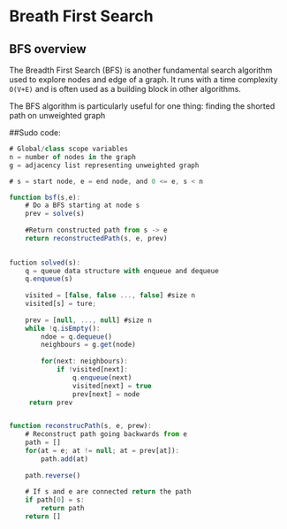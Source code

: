 # Breath First Search
## BFS overview 
The Breadth First Search (BFS) is another fundamental search algorithm used to explore nodes and 
edge of a graph. It runs with a time complexity `O(V+E)` and is often used as a building block in other algorithms.

The BFS algorithm is particularly useful for one thing: finding the shorted path on unweighted graph

##Sudo code:
```js
# Global/class scope variables
n = number of nodes in the graph
g = adjacency list representing unweighted graph

# s = start node, e = end node, and 0 <= e, s < n

function bsf(s,e):
    # Do a BFS starting at node s
    prev = solve(s)
    
    #Return constructed path from s -> e
    return reconstructedPath(s, e, prev)
    

fuction solved(s):
    q = queue data structure with enqueue and dequeue
    q.enqueue(s)
    
    visited = [false, false ..., false] #size n
    visited[s] = ture;
    
    prev = [null, ..., null] #size n
    while !q.isEmpty():
        ndoe = q.dequeue()
        neighbours = g.get(node)
        
        for(next: neighbours):
            if !visited[next]:
                q.enqueue(next)
                visited[next] = true
                prev[next] = node
     return prev


function reconstrucPath(s, e, prew):
    # Reconstruct path going backwards from e
    path = []
    for(at = e; at != null; at = prev[at]):
        path.add(at)
    
    path.reverse()
    
    # If s and e are connected return the path
    if path[0] = s:
        return path
    return []
```